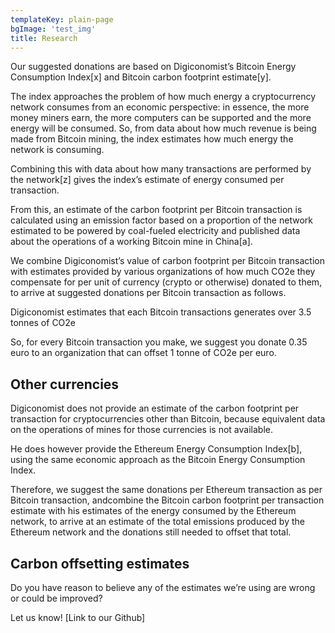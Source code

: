 ```yaml
---
templateKey: plain-page
bgImage: 'test_img'
title: Research
---
```


Our suggested donations are based on Digiconomist’s Bitcoin Energy Consumption Index\[x] and Bitcoin carbon footprint estimate\[y].

The index approaches the problem of how much energy a cryptocurrency network consumes from an economic perspective: in essence, the more money miners earn, the more computers can be supported and the more energy will be consumed. So, from data about how much revenue is being made from Bitcoin mining, the index estimates how much energy the network is consuming.

Combining this with data about how many transactions are performed by the network\[z] gives the index’s estimate of energy consumed per transaction.

From this, an estimate of the carbon footprint per Bitcoin transaction is calculated using an emission factor based on a proportion of the network estimated to be powered by coal-fueled electricity and published data about the operations of a working Bitcoin mine in China\[a].

We combine Digiconomist’s value of carbon footprint per Bitcoin transaction with estimates provided by various organizations of how much CO2e they compensate for per unit of currency (crypto or otherwise) donated to them, to arrive at suggested donations per Bitcoin transaction as follows.

Digiconomist estimates that each Bitcoin transactions generates over 3.5 tonnes of CO2e

So, for every Bitcoin transaction you make, we suggest you donate 0.35 euro to an organization that can offset 1 tonne of CO2e per euro.

## Other currencies

Digiconomist does not provide an estimate of the carbon footprint per transaction for cryptocurrencies other than Bitcoin, because equivalent data on the operations of mines for those currencies is not available.

He does however provide the Ethereum Energy Consumption Index\[b], using the same economic approach as the Bitcoin Energy Consumption Index.

Therefore, we suggest the same donations per Ethereum transaction as per Bitcoin transaction, andcombine the Bitcoin carbon footprint per transaction estimate with his estimates of the energy consumed by the Ethereum network, to arrive at an estimate of the total emissions produced by the Ethereum network and the donations still needed to offset that total.

## Carbon offsetting estimates

Do you have reason to believe any of the estimates we’re using are wrong or could be improved?

Let us know! \[Link to our Github]
